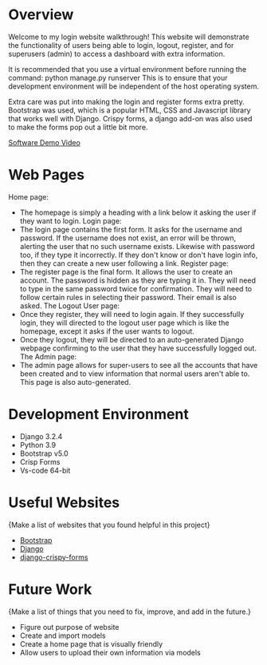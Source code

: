 # Overview

Welcome to my login website walkthrough! 
This website will demonstrate the functionality of users being able to login, logout, register, and for superusers (admin) to access a dashboard with extra information.

It is recommended that you use a virtual environment before running the command: python manage.py runserver
This is to ensure that your development environment will be independent of the host operating system. 

Extra care was put into making the login and register forms extra pretty. Bootstrap was used, which is a popular HTML, CSS and Javascript library that works well with Django. Crispy forms, a django add-on was also used to make the forms pop out a little bit more. 

[Software Demo Video](https://youtu.be/WE2dC0X7YAo)

# Web Pages

Home page:
* The homepage is simply a heading with a link below it asking the user if they want to login. 
Login page:
* The login page contains the first form. It asks for the username and password. If the username does not exist, an error will be thrown, alerting the user that no such username exists. 
Likewise with password too, if they type it incorrectly. If they don't know or don't have login info, then they can create a new user following a link.
Register page:
* The register page is the final form. It allows the user to create an account. The password is hidden as they are typing it in. They will need to type in the same password twice 
for confirmation. They will need to follow certain rules in selecting their password. Their email is also asked. 
The Logout User page:
* Once they register, they will need to login again. If they successfully login, they will directed to the logout user page which is like the homepage, except it asks if the user wants
to logout.
* Once they logout, they will be directed to an auto-generated Django webpage confirming to the user that they have successfully logged out.
The Admin page:
* The admin page allows for super-users to see all the accounts that have been created and to view information that normal users aren't able to. This page is also auto-generated. 


# Development Environment

* Django 3.2.4
* Python 3.9
* Bootstrap v5.0
* Crisp Forms
* Vs-code 64-bit

# Useful Websites

{Make a list of websites that you found helpful in this project}
* [Bootstrap](https://getbootstrap.com/docs/5.0/getting-started/introduction/)
* [Django](https://www.djangoproject.com/)
* [django-crispy-forms](https://django-crispy-forms.readthedocs.io/en/latest/)

# Future Work

{Make a list of things that you need to fix, improve, and add in the future.}
* Figure out purpose of website
* Create and import models
* Create a home page that is visually friendly
* Allow users to upload their own information via models